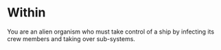# Within #
You are an alien organism who must take control of a ship by infecting its
crew members and taking over sub-systems.

